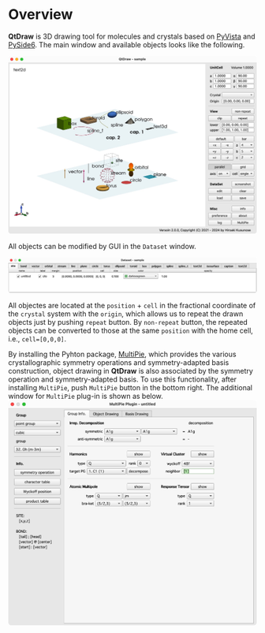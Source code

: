 # Overview

**QtDraw** is 3D drawing tool for molecules and crystals based on [PyVista](https://docs.pyvista.org/) and [PySide6](https://doc.qt.io/qtforpython-6/index.html).
The main window and available objects looks like the following.

![sample.jpg](fig/sample.jpg)

All objects can be modified by GUI in the `Dataset` window.

![dataset.jpg](fig/dataset.jpg)

All objectes are located at the `position` + `cell` in the fractional coordinate of the `crystal` system with the `origin`, which allows us to repeat the drawn objects just by pushing `repeat` button.
By `non-repeat` button, the repeated objects can be converted to those at the same `position` with the home cell, i.e., `cell=[0,0,0]`.

By installing the Pyhton package, [MultiPie](https://github.com/CMT-MU/MultiPie), which provides the various crystallographic symmetry operations and symmetry-adapted basis construction, object drawing in **QtDraw** is also associated by the symmetry operation and symmetry-adapted basis.
To use this functionality, after installing `MultiPie`, push `MultiPie` button in the bottom right.
The additional window for `MultiPie` plug-in is shown as below.
![multipie.jpg](fig/multipie.jpg)
